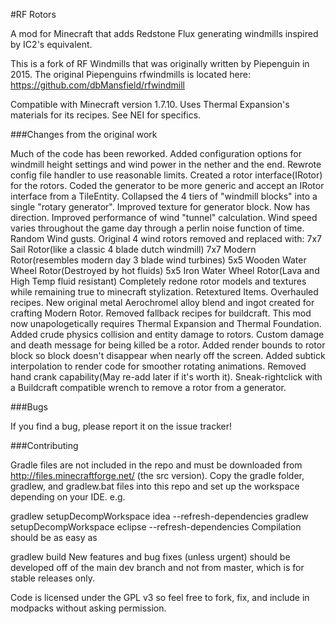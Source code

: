 #RF Rotors

A mod for Minecraft that adds Redstone Flux generating windmills inspired by IC2's equivalent.

This is a fork of RF Windmills that was originally written by Piepenguin in 2015.
The original Piepenguins rfwindmills is located here: https://github.com/dbMansfield/rfwindmill

Compatible with Minecraft version 1.7.10. Uses Thermal Expansion's materials for its recipes. See NEI for specifics.

###Changes from the original work

Much of the code has been reworked.
Added configuration options for windmill height settings and wind power in the nether and the end.
Rewrote config file handler to use reasonable limits.
Created a rotor interface(IRotor) for the rotors.
Coded the generator to be more generic and accept an IRotor interface from a TileEntity.
Collapsed the 4 tiers of "windmill blocks" into a single "rotary generator".
Improved texture for generator block.  Now has direction.
Improved performance of wind "tunnel" calculation.
Wind speed varies throughout the game day through a perlin noise function of time.
Random Wind gusts.
Original 4 wind rotors removed and replaced with:
  7x7 Sail Rotor(like a classic 4 blade dutch windmill)
  7x7 Modern Rotor(resembles modern day 3 blade wind turbines)
  5x5 Wooden Water Wheel Rotor(Destroyed by hot fluids)
  5x5 Iron Water Wheel Rotor(Lava and High Temp fluid resistant)
Completely redone rotor models and textures while remaining true to minecraft stylization.
Retextured Items.
Overhauled recipes.
New original metal Aerochromel alloy blend and ingot created for crafting Modern Rotor.
Removed fallback recipes for buildcraft. This mod now unapologetically requires Thermal Expansion and Thermal Foundation.
Added crude physics collision and entity damage to rotors.
Custom damage and death message for being killed be a rotor.
Added render bounds to rotor block so block doesn't disappear when nearly off the screen.
Added subtick interpolation to render code for smoother rotating animations.
Removed hand crank capability(May re-add later if it's worth it).
Sneak-rightclick with a Buildcraft compatible wrench to remove a rotor from a generator.

###Bugs

If you find a bug, please report it on the issue tracker!

###Contributing

Gradle files are not included in the repo and must be downloaded from http://files.minecraftforge.net/ (the src version). Copy the gradle folder, gradlew, and gradlew.bat files into this repo and set up the workspace depending on your IDE. e.g.

gradlew setupDecompWorkspace idea --refresh-dependencies
gradlew setupDecompWorkspace eclipse --refresh-dependencies
Compilation should be as easy as

gradlew build
New features and bug fixes (unless urgent) should be developed off of the main dev branch and not from master, which is for stable releases only.

Code is licensed under the GPL v3 so feel free to fork, fix, and include in modpacks without asking permission.
